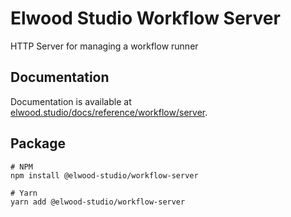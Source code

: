 # Elwood Studio Workflow Server
HTTP Server for managing a workflow runner

## Documentation 
Documentation is available at [elwood.studio/docs/reference/workflow/server](https://elwood.studio/docs/reference/workflow/server).

## Package
```
# NPM
npm install @elwood-studio/workflow-server

# Yarn
yarn add @elwood-studio/workflow-server
```